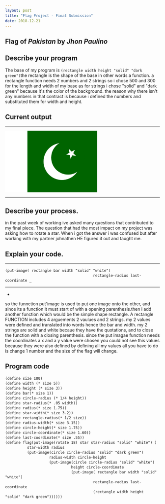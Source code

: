 ```yaml
---
layout: post
title: "Flag Project - Final Submission"
date: 2018-12-21
---
```


## Flag of _Pakistan_ by _Jhon Paulino_

## Describe your program
The base of my program is ```(rectangle width height "solid" "dark green")```the rectangle is the shape of the base in other words a function. a rectangle function needs 2 numbers and 2 strings so i chose 500 and 300 for the length and width of my base as for strings i chose "solid" and "dark green" because it's the color of the background. the reason why there isn't any numbers in that contract is because i defined the numbers and substituted them for width and height.
## Current output

* * *
![Flag](/images/epicpakistanflag.png)
* * *

## Describe your process.
in the past week of working ive asked many questions that contributed to my final piece. The question that had the most impact on my project was asking how to rotate a star. When i got the answer i was confused but after working with my partner johnathen HE figured it out and taught me.


## Explain your code.

* * *

```
(put-image( rectangle bar width "solid" "white")
                                        rectangle-radius last-coordinate _
```

* * *

-   
 
so the funnction put'image is used to put one image onto the other, and since its a function it must start of with a opening parenthesis.then i add another function which would be the simple shape rectangle. A rectangle FUNCTION includes 4  arguements 2 vaulues and 2 strings. my 2 values were defined and translated into words hence the bar and width. my 2 strings are solid and white becaue they have the quotations, and to close the function with a closing parenthesis. since the put imagae function needs the coordinates a x and a y value were chosen you could not see this values because they were also defined by defining all my values all you have to do is change 1 number and the size of the flag will change.


## Program code

```
(define size 100)
(define width (* size 5))
(define height (* size 3))
(define bar(* size 1))
(define circle-radius (* 1/4 height))
(define star-radius(* .05 width))
(define radius(* size 1.75))
(define star-width(* size 3.2))
(define rectangle-radius(* 1/2 size))
(define radius-width(* size 3.15))
(define circle-height(* size 1.75))
(define circle-coordinate(* size 1.60))
(define last-coordinate(* size .55))
(define flag(put-image(rotate 18( star star-radius "solid" "white") )
          star-width radius
          (put-image(circle circle-radius "solid" "dark green")
                    radius-width circle-height
                    (put-image(circle circle-radius "solid" "white") 
                              height circle-coordinate
                              (put-image( rectangle bar width "solid" "white")
                                        rectangle-radius last-coordinate 
                                        (rectangle width height "solid" "dark green"))))))
```
